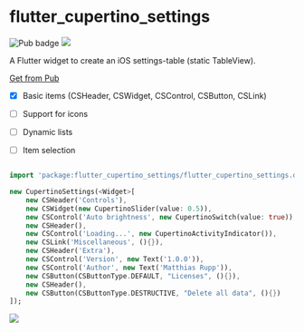 # flutter_cupertino_settings

![Pub badge](https://img.shields.io/pub/v/flutter_cupertino_settings.svg)  ![](https://img.shields.io/github/license/matthinc/flutter_cupertino_settings.svg)

A Flutter widget to create an iOS settings-table (static TableView).

[Get from Pub](https://pub.dartlang.org/packages/flutter_cupertino_settings#-installing-tab-)

- [x] Basic items (CSHeader, CSWidget, CSControl, CSButton, CSLink)
- [ ] Support for icons
- [ ] Dynamic lists
- [ ] Item selection



```dart

import 'package:flutter_cupertino_settings/flutter_cupertino_settings.dart';

new CupertinoSettings(<Widget>[
    new CSHeader('Controls'),
    new CSWidget(new CupertinoSlider(value: 0.5)),
    new CSControl('Auto brightness', new CupertinoSwitch(value: true)),
    new CSHeader(),
    new CSControl('Loading...', new CupertinoActivityIndicator()),
    new CSLink('Miscellaneous', (){}),
    new CSHeader('Extra'),
    new CSControl('Version', new Text('1.0.0')),
    new CSControl('Author', new Text('Matthias Rupp')),
    new CSButton(CSButtonType.DEFAULT, "Licenses", (){}),
    new CSHeader(),
    new CSButton(CSButtonType.DESTRUCTIVE, "Delete all data", (){})
]);
```

![](http://abload.de/img/untitledy1pyd.png)
